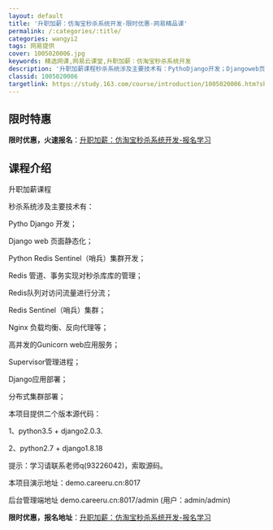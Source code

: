 ```yaml
---
layout: default
title: '升职加薪：仿淘宝秒杀系统开发-限时优惠-网易精品课'
permalink: /:categories/:title/
categories: wangyi2
tags: 网易提供
cover: 1005020006.jpg
keywords: 精选网课,网易云课堂,升职加薪：仿淘宝秒杀系统开发
description: '升职加薪课程秒杀系统涉及主要技术有：PythoDjango开发；Djangoweb页面静态化；PythonRedisSe'
classid: 1005020006
targetlink: https://study.163.com/course/introduction/1005020006.htm?share=1&shareId=1025206652&utm_campaign=share&utm_medium=iphoneShare&utm_source=&utm_u=1025206652
---
```


## 限时特惠

**限时优惠，火速报名**：[升职加薪：仿淘宝秒杀系统开发-报名学习](https://study.163.com/course/introduction/1005020006.htm?share=1&shareId=1025206652&utm_campaign=share&utm_medium=iphoneShare&utm_source=&utm_u=1025206652)

## 课程介绍

升职加薪课程

秒杀系统涉及主要技术有：

Pytho Django 开发；

Django web 页面静态化；

Python Redis Sentinel（哨兵）集群开发；

Redis 管道、事务实现对秒杀库库的管理；

Redis队列对访问流量进行分流；

Redis Sentinel（哨兵）集群；

Nginx 负载均衡、反向代理等；

高并发的Gunicorn web应用服务；

Supervisor管理进程；

Django应用部署；

分布式集群部署；

本项目提供二个版本源代码：

1、python3.5 + django2.0.3.

2、python2.7 + django1.8.18



提示：学习请联系老师q(93226042)，索取源码。

本项目演示地址：demo.careeru.cn:8017

   后台管理端地址 demo.careeru.cn:8017/admin   (用户：admin/admin)

**限时优惠，报名地址**：[升职加薪：仿淘宝秒杀系统开发-报名学习](https://study.163.com/course/introduction/1005020006.htm?share=1&shareId=1025206652&utm_campaign=share&utm_medium=iphoneShare&utm_source=&utm_u=1025206652)

